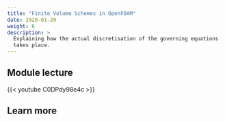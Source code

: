 ```yaml
---
title: "Finite Volume Schemes in OpenFOAM"
date: 2020-01-20
weight: 6
description: >
  Explaining how the actual discretisation of the governing equations
  takes place.
---
```


## Module lecture

{{< youtube C0DPdy98e4c >}}

## Learn more

